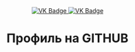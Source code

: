 <div id="badges" align ="center">
  <a href= " https://vk.com/veryblacktea ">
    <img src = "https://img.shields.io/badge/VK-blue?style=for-the-badge&logo=VK&logoColor=white" alt="VK Badge"/>
  </a>

  <a href= " https://mail.google.com/mail/u/0/#inbox ">
    <img src = "https://img.shields.io/badge/EMAIL-red?style=for-the-badge&logo=Gmail&logoColor=white" alt="VK Badge"/>
  </a>
</div>

<div id="view prof" align="center" >
  <img src="https://komarev.com/ghpvc/?username=forsayd&style=flat-square&color=blue" alt=""/>
</div>

<div id="hey there" align="center">
<h1> Профиль на GITHUB </h1>
</div>
